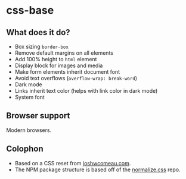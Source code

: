 # css-base

## What does it do?

- Box sizing `border-box`
- Remove default margins on all elements
- Add 100% height to `html` element
- Display block for images and media
- Make form elements inherit document font
- Avoid text overflows (`overflow-wrap: break-word`)
- Dark mode
- Links inherit text color (helps with link color in dark mode)
- System font

## Browser support

Modern browsers.

## Colophon

- Based on a CSS reset from [joshwcomeau.com](https://www.joshwcomeau.com/css/custom-css-reset).
- The NPM package structure is based off of the [normalize.css](https://github.com/necolas/normalize.css) repo.
